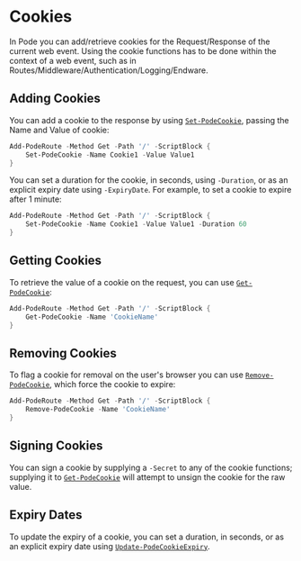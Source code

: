 # Cookies

In Pode you can add/retrieve cookies for the Request/Response of the current web event. Using the cookie functions has to be done within the context of a web event, such as in Routes/Middleware/Authentication/Logging/Endware.

## Adding Cookies

You can add a cookie to the response by using [`Set-PodeCookie`](../../Functions/Cookies/Set-PodeCookie), passing the Name and Value of cookie:

```powershell
Add-PodeRoute -Method Get -Path '/' -ScriptBlock {
    Set-PodeCookie -Name Cookie1 -Value Value1
}
```

You can set a duration for the cookie, in seconds, using `-Duration`, or as an explicit expiry date using `-ExpiryDate`. For example, to set a cookie to expire after 1 minute:

```powershell
Add-PodeRoute -Method Get -Path '/' -ScriptBlock {
    Set-PodeCookie -Name Cookie1 -Value Value1 -Duration 60
}
```

## Getting Cookies

To retrieve the value of a cookie on the request, you can use [`Get-PodeCookie`](../../Functions/Cookies/Get-PodeCookie):

```powershell
Add-PodeRoute -Method Get -Path '/' -ScriptBlock {
    Get-PodeCookie -Name 'CookieName'
}
```

## Removing Cookies

To flag a cookie for removal on the user's browser you can use [`Remove-PodeCookie`](../../Functions/Cookies/Remove-PodeCookie), which force the cookie to expire:

```powershell
Add-PodeRoute -Method Get -Path '/' -ScriptBlock {
    Remove-PodeCookie -Name 'CookieName'
}
```

## Signing Cookies

You can sign a cookie by supplying a `-Secret` to any of the cookie functions; supplying it to [`Get-PodeCookie`](../../Functions/Cookies/Get-PodeCookie) will attempt to unsign the cookie for the raw value.

## Expiry Dates

To update the expiry of a cookie, you can set a duration, in seconds, or as an explicit expiry date using [`Update-PodeCookieExpiry`](../../Functions/Cookies/Update-PodeCookieExpiry).
